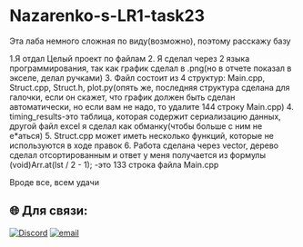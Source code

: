 # Nazarenko-s-LR1-task23
Эта лаба немного сложная по виду(возможно), поэтому расскажу базу

1.Я отдал Целый проект по файлам
2. Я сделал через 2 языка программирования, так как график сделал в .png(но в отчете показал в экселе, делал ручками)
3. Файл состоит из 4 структур: Main.cpp, Struct.cpp, Struct.h, plot.py(опять же, последняя структура сделана для галочки, если он скажет, что график должен быть сделан автоматически, но если вам не надо, то удалите 144 строку Main.cpp)
4. timing_results-это таблица, которая содержит сериализацию данных, другой файл excel я сделал как обманку(чтобы больше с ним не е*аться)
5. Struct.cpp может иметь несколько функций, которые не используются в ходе правок
6. Работа сделана через vector<int>, дерево сделал отсортированным и ответ у меня получается из формулы (void)Arr.at(lst / 2 - 1); -это 133 строка файла Main.cpp

Вроде все, всем удачи
## 🌐 Для связи:
[![Discord](https://img.shields.io/badge/Discord-%237289DA.svg?logo=discord&logoColor=white)](https://discord.gg/cryptokipr55) 
[![email](https://img.shields.io/badge/Email-D14836?logo=gmail&logoColor=white)](mailto:uscoff2005@gmail.com) 
